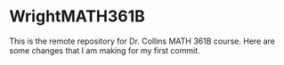 # WrightMATH361B
This is the remote repository for Dr. Collins MATH 361B course. 
Here are some changes that I am making for my first commit.